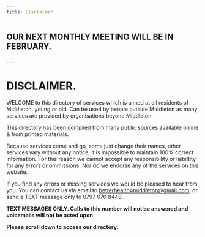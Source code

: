 ```yaml
---
title: Disclaimer
---
```


## OUR NEXT MONTHLY MEETING WILL BE IN FEBRUARY.
.
.
.
# DISCLAIMER.
WELCOME to this directory of services which is aimed
at all residents of Middleton, young or old. Can be
used by people outside Middleton as many services
are provided by organisations beyond Middleton.

This directory has been compiled from many 
public sources available online & from printed materials.

Because services come and go, some just change
their names, other services vary without any notice,
it is impossible to maintain 100% correct information.
For this reason we cannot accept any responsibility or 
liabiltity for any errors or ommissions. Nor do we
endorse any of the services on this website.

If you find any errors or missing services we would be pleased
to hear from you. You can contact us via email to
[betterhealth4middleton@gmail.com](mailto:betterhealth4middleton@gmail.com), or send a
TEXT message only to 0797 070 8448.

**TEXT MESSAGES ONLY. Calls to this number will not be
answered and voicemails will not be acted upon**

**Please scroll down to access our directory.**
